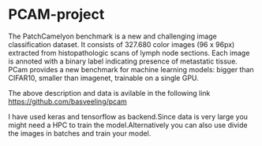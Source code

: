 # PCAM-project
The PatchCamelyon benchmark is a new and challenging image classification dataset. It consists of 327.680 color images (96 x 96px) extracted from histopathologic scans of lymph node sections. Each image is annoted with a binary label indicating presence of metastatic tissue. PCam provides a new benchmark for machine learning models: bigger than CIFAR10, smaller than imagenet, trainable on a single GPU.

The above description and data is avilable in the following link https://github.com/basveeling/pcam

I have used keras and tensorflow as backend.Since data is very large you might need a HPC to train the model.Alternatively you can also use divide the images in batches and train your model.
